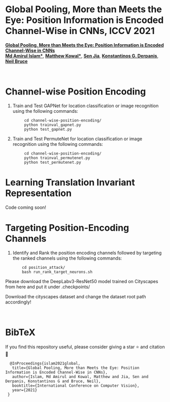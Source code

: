 #   Global Pooling, More than Meets the Eye: Position Information is Encoded Channel-Wise in CNNs, ICCV 2021

**[ Global Pooling, More than Meets the Eye: Position Information is Encoded Channel-Wise in CNNs](https://openaccess.thecvf.com/content/ICCV2021/html/Islam_Global_Pooling_More_Than_Meets_the_Eye_Position_Information_Is_ICCV_2021_paper.html)**
<br>
**[Md Amirul Islam*](https://www.cs.ryerson.ca/~amirul/)**, **[Matthew Kowal*](https://mkowal2.github.io/)**, **[Sen Jia](https://scholar.google.com/citations?user=WOsy1foAAAAJ&hl=en)**, **[Konstantinos G. Derpanis](https://www.cs.ryerson.ca/~kosta/)**, **[Neil Bruce](http://socs.uoguelph.ca/~brucen/)** 

<br>

#  Channel-wise Position Encoding

1. Train and Test GAPNet for location classification or image recognition using the following commands:

            cd channel-wise-position-encoding/
            python trainval_gapnet.py 
            python test_gapnet.py 
            
2. Train and Test PermuteNet for location classification or image recognition using the following commands:

            cd channel-wise-position-encoding/
            python trainval_permutenet.py 
            python test_permutenet.py 
 
 
 #  Learning Translation Invariant Representation
 Code coming soon!
 

 #  Targeting Position-Encoding Channels
 
 1. Identify and Rank the position encoding channels followed by targeting the ranked channels using the following commands:

            cd position_attack/
            bash run_rank_target_neurons.sh
  
  Please download the DeepLabv3-ResNet50 model trained on Cityscapes from here and put it under .checkpoints/
  
  Download the cityscapes dataset and change the dataset root path accordingly!
 
<br>

# BibTeX
If you find this repository useful, please consider giving a star :star: and citation :t-rex:


      @InProceedings{islam2021global,
       title={Global Pooling, More than Meets the Eye: Position Information is Encoded Channel-Wise in CNNs},
       author={Islam, Md Amirul and Kowal, Matthew and Jia, Sen and Derpanis, Konstantinos G and Bruce, Neil},
       booktitle={International Conference on Computer Vision},
       year={2021}
     }

